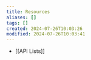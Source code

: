```yaml
---
title: Resources
aliases: []
tags: []
created: 2024-07-26T10:03:26
modified: 2024-07-26T10:03:41
---
```


- [[API Lists]]
